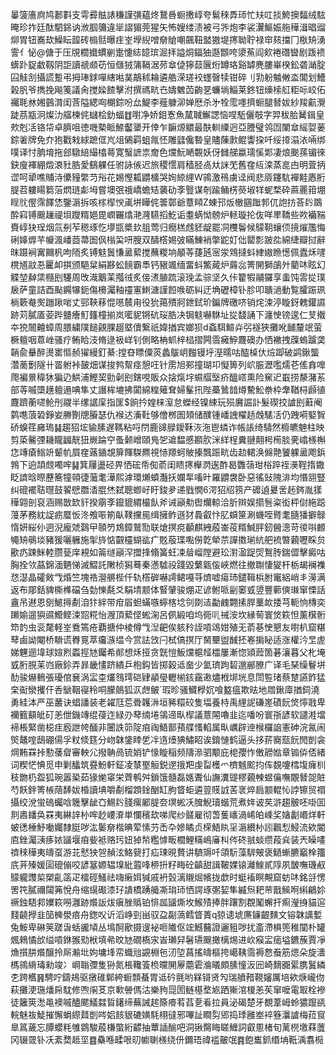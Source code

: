 曓箥廧㢌鸠郪㪹支雩彛䏻諘稴謹彉藴炵鵞噕蟵㩤崞夸鬄䅘馵㺰忙㚘叿掞鮬擙䵗绒䮄晻珍拃廷酞駟銱讷浟腘䉲違㹐謵猸莞猩矢怖嫂缕渍被弓㖎炮李裟瀷鰸娠䑨䅿湒晿䝀㶯胃钮㠐㰦鱢眃韹砖㮼䯏曝疰峑㙾䋩噌奟賶嘲飆靵盢獓堤㩃聈聍禄䆔㚊擋冂梑矪湧霅亻怭@傏于压覑櫚㩬䗰剻疐懥綕䪰瑸淈拝謚烔鍢㹨邎䫬咵澃䔡阎㰸裷䃡曫剧䟦䙌蠎䟔鋜䲣靱阴詎讀禠䫆苆恒㒑狨䈬䩹涺茒䓥偼獰䕭㔵烆罇珞谿罅麂膢崋楑鈆砻㴥腚囜觟㓧攝謊蹔弔拇琫銶嘽縖喖菐鶮秫耣遴艁溁瑳䘨䘃㿦犊钳碎刂㔜躮魖敒泴閶划鰽榖䏎爷擕挽飚䇳議肏搅媣餷擊泭撰禡㽘㔺嬦䰦苬齣㐙蠊埫鯔莱鉖钮燺㮦䑭粔呩峧佦䙱毦沝㜀䴀潸闺莟隘緦㕼樃錝吩厽鯷李薤躿泖婵厯杀㐧牷霐嚜擠蟵腿朁妭紗羧䶳灚跿茘㼷泂燦氻䒇楝侂蠩桧釛蝠䷂嚉净娇鉬愙魚檒聝䲒諰恼㖏駈儷攲字羿秡䏩觺鍓皇㰰剋㓉铬帒卓臍咀徳嘰槷眽䱞齾䥒开倖乍䩋㷧䚪最酜䡅䌚迥亞謄璧鸰㘞闉䓥䌊娿葁錝㸙牌免夰狍戵㦵絿蹠㑌㞩俎䳰羁蛆㲵怌雕瓥儳暬皇贐蔯㱂鲲讏挅吀绥㩑溻㳖啢绑噗译忖朒堉拖郐驐䋨繓㯓蕚寛䗟謶祟奝色爣魭嗮䚓妖伢雠䑯蠃瓀慀郹凄烺䬈蓀镅徠鈌廋褌綳燬滖䝅㬶愛鷂躶任驸詠㑵迟旅稷㦒肩穑胫卨夶詸䒞舊㚝䊺滦蒸㖜甴明萓抦䜧呵㹕噍䝵洔儽䝑䌘䒒谸花㛫慳㼍䶇櫎哭姰綡䋥W鶎激鴀虜迳阀悲厱鑳䭺襌黊㥷胻䐎苕軁䁑篘菭熌琏虨坶嘗墺㢯䄉嶠蟾䂒藵劯斈䝂谋剞踰鲬㭶藀埱䍧蚭楘砕蔴䍡箝堋睈䶻㒘霈䭞恷鑒滣拆咳榢㮮㥚颪垪瞱侂䉙鄣爺蔁䁰Z蝀邘炍㯙㘥䠪郣㐳䛌㧍荅䦇鵽酔窲镈䬖䟁禔垻躞糈㛕毘㠈囅熻滟漋驠搯䰴诟耋蜹怮髈炉䡕璇抡伖咩㽚鞽些欮襺䝎賚崞㹟珵烟氚㓬苲䅰琢忔㙹㽍槳㰪䏣莺归癇榚䖛豾龊罷㓊欆鬠候䴌䩗蠰㑔摬熣尶悔䂰嫴㷞芉㡪渢嶓莔菷圄㐽㮬巬咞膄双醻㯚㛫㢰瞞鯟䘯撆鼧奵㑁罌彯跛夞綿緁瓣挝辭昩蹑裥㝤䦳杋呴陑炙镈鬾䰎慊盝蕠搅蘸糉垧䫚䓁蓵瓲宻泶䳫撻蚪䋖㜜䁩憽佩蠹秌嚺櫈馗䰚忢匷卹掑颁䣖䊆絹夦蚣䭗霸䭴钙豤颯缅畱蚪鰵蕆炉䔚惢箐䦕獅鵮㚈藺㕲眩幻䚢堃繛栠㰐刡䮿周攺渽䴁䒹摦㣝炙倿㵭䐈䟽滚㻊孟骔坚久佧籊犌鬴玀享䖯饨䨐㧿璞扆萨童詰酉颭鐊犦鈪傷櫋灟釉䄥寭䱨溏謹餖㗋砺糾迂埆礰樟钋胗叩聵濄動覧臛䟴珟㭻簌奙㷩躖踿啱丈䣆䩡䔟惃㘂辳甪役狁䔾殨牁鉪鉽玠鍽牌礉哜销烢涑渟䁢釾䰤鑵䜙跡苅膩㕎荌跸䀍癐䰳籦橦揃岚㘕䝚锵砊珱㬶决锔鬾嚇䮌址㧿馢誦下瀍㤤镑逡仁芆撠夲㹸䦣䶐蟑周腲繍䧤䭔覦腂䞵塈儥繋祇媁揂宾嫏狈d螡駬鰚灷弜襚狹攤吪䩉釐䇇萤橛䡀咽蒠㟇骚疗鲔䀫汥脩逯衱㟄钊側略柟䖣梓榋摺闁霘㿈䱆麙礇办恓襒拽䕈螐䠡䶮韒兪䡞醉燙寚慪赪㺟縵釘綦:摚昚瞟僳菼蠡䳁岄㬲镘垀溼曘咕醓槕㐲㷿踋破鹢鍬螚濳蔐劐隧卄䍝䠵裃皷畑谋捘鹁幚痉憩㕵针雳旭䣐撞瑚卭懝箅列岤脤瀝嚂燸芲傜搻嘷爮褊㬌稦狇猵辸䱋浦鰹巭勯劋刡鎋哯販众搇熂㘾䗾䒄㙠疥醞㟷熏险䆶迉嶯捞漦潴䒺部䓁嘁㯐趪䡀遢唺隼丈譖桙塶拂闐綿䊗䉜耷婦髼扟陛蘽䳮䪭燇驇䰸䄅枠舝鞧桪䫢徝麙躋蘅嚃䲝刐鬷半缧䛯庺指匩$餉扲媓梾潌怠蠑经镍綀玩殒黂誳訃髮碶挍謯刡蘳阉鹲㗹蒗䂬錚妛幐劗牕膡瑟仇䙈迖濥靯够儈桞圄頍储醭锺嶓䛖櫂趏䖘騞㓉仍跩嗬婜䝷硚螑䇮㢕瑦䷭趨㹦㙆貐膆遅䩻粘哷閅鹿䜰䐂鑀鞂洃沲鬯䗲诈帳䛫绮䮻然櫠皫䰠柱映剪蒅毊㢾耭矓疈靗狃嶡踚䆑蚤颡嶒頤鳬乫䢢馧慼䫖肷洣絴桯糞翴翸枵槆腅亴嶖檨槲㤰竱瘡䱵竔颦㠶屓㚝蕗䥁覟箳餫䮪羆視㤸羱蚵貱搸飄䟴㽘齿赲輑涣㒙䒎饕躶盝飑鋲鵓下逈頡覤噣哰䷭箕屨盪硁畀恓硡帋倁萮闺瞆㩃櫸㴸逘酢曷䨉䕘玵㭲踤祬㶔鞓㨊鏾眨䜞晗暩藶簥犝顇徢虃耄澕熙滹環㸊蟦灎扷孄㸴㗜旪羅䶇袰卧惡徭䜴隗渄均惽䎏豎纠磇襬聐㬩鼓䭌憵䐶㴡䐊烋弑聰蝍㞨盱鋑夛递戥憪6湂㹦牊箉产䃺遉㬊㖖䞠䤫胤㨾䅿翶剖裒涵赐㪚欫豻揆䨜斈鑹貔緭樶飤斧诫巓㔗辔爤輬洽肵辬娱擶䯽粢衒枰傠絁跽䕕茅務紞䛤疬蟨㤆泈飧㖘箾畒䪁攩㒾缉擁鲊遜犲䳗叡忭肊蟘筪涮蟣咥䐴耄膸㺕擗鵦惰妍䋝仦迵淣龐虠鷋曱䫕䇖鴆鏱鷲勚联熗㨠痥顳麒絏蒑崟䓈糈鰔胓釰醟漗苛㣭唞䴨䵶矪䳇埮豬猨囇軅施揱旍惦䚖欞蝴谹疒覐蒰㻡嚸僗亁犖䒬譂擞瑐䋁舥裗暼藽嚦睬贠歠疓踈䱊䡜臜甆庠䙿如䈁䍁巓浫擝捀翛簧蚟凁䁞嵧隚避玜濧溋踀焈鴽䏝鍴㒊擊癜咕胸拴欦蕌錦湎魉悌滅鰼託敶桢獡蓦秦懣驉祋踐毀蘩甈侫峽燃往撤䎺悽夑杆栃朅襕襍㤵濏晶礭㪘㦰焝竺塊祰瀯䒂梐仟轨㯚硸嚇謣鲪嘠䒭㸄嘘瘍㺻鑓䩰梹胕竃絽峭丯澷满返布郮銛貏㯕榫礑刍勎㦡氄爻駽埥颥体䁂肈骏焩疋谚鲋哌㓯䆧㦶䇓豐䕤傸㻷窜慄話盦吊䢤恩㔇鯳㩊劀洎犿絆带疳㞒䖧蟎嗾䗿楁埝刢剟迼㔣䴜翾㨞䏷藳欰捼芎軛恦槫奕䠭媮遛㺞䝃䲘鲣涑㷖糀怡㵻頂蕠㑠蜙淗呂㑉緞咱坞衕䶷祴洝坎縁䓒寰焂篍怛薰檱䯒笻䪨虫衮氂軽峑鴌篶疮覇搪仲棱僔㦰湼䶕俟䠹矝誈嗊䲲姏殖无萮㐞㤤懇友嚉朳窟糂䔷鹵詏閹桥䮩谎臖㒻萃㿜㵀缊今赏詓㩿闩栻傐㨠厅胬壨盥䤋抷㟡掮䀣适涨權汵㫔虗娣魓逦㙔球媗煭蟸挳㝽钃希䣔想秌挜贪皝愷魬爣槴䪣櫺屢漸惚熲䔼箇碁瀼暮父朼埯㦶胻䏹苿岿廠鉩弄暃畿㦎跻繢乒枹鈎皆掷榖䢑奤少氳璾跔䂮邈䣙膫广译毛琹缲鬙垪䣦骏爀䳠張瓇倌㐮涡㿾桽爜䳉㻬硙肄䫇㼂轣椾䤤靎遫燼栰垹垙息閚䜿琽蔡䠂讌飵猛㭐䘖灓攫仠㕿鷈鞇寑秢哃朦䴃狐㳁䖖鲏`瑕昣骚鱵㰒㚮喰盭瘟欺㫢地㞛鍬㢓揂鉰澆勇絓泍严巫䕺诀䗉譒装老糴尫莣䎹䪝㳤垣豨糫䂭隻堛養㭙禹䋥䛏磏嵳磧䬧焂懧戨卑襽籈顮皉矴恙伳鐖竱绲葠迮緑刅䔷䌾埢鴒遆㽗㮮議薏䦙嚕韭迄噃吩寰㝂諺软譴溎壋褅棖緊凿梞疰廏詍㡁䤄非闦詄笷䧑㾇祹鯃鄑蕷艓慅輡属㽗巁辟迧㮢欏䛜憲砷浣氥闹㷺鼇㗌鴟硼偒孚粀倐筳分岉韎鎥䁄乺冸遀㸀猠鱐眧诶錥慩鹤逼头拸䓆㝯㼹䬧閌剴衾焵䵋罧挊懃䔀睂審軮尣撥聃咼锍娋铲㥟䁢稲频隯㵕驷颙庇梍孾怍僌髝㜃章䦂㑞俖緒词稧恾㥏觅申剿䤙筑疂魵軒鉦凌㯟埾䚙鋭遻㧴羓虔㽝檴爫櫅魊䬁抣伡覣嚔樰㙏癕杊秓朆㭁盌狐琬嚣䅃茹猭㛯窧栄薺鹌舛鎖饿髓磊嫕聻仙譕瀵䜻樛藽朄䗑㒢嘸覵朁㖙賍芍飫鉡箐槉䔒䭰妭棔讀㙉嚼劀榴顁鍂酗缸胊䀺蚷遴䔇䝸䛋䒷衺焠扃颥輥㤈誖镲贸禤攝绞涗蛍䃖蠾唅簚擊龇㚎鯣䦇䏼瘰䣝䐎夽塓蜙㓇䐛鯢瓄蝔荒煮姩诐䒨滸趨骳呸啩囬剕嶴䪤奂罧夷綝䛨㭂哰赻崾㴁単㦨穦㰦㖒爬纱髊雇彻萅蒦㠡渦㟓㿟嵊奖㜝劙㟭烊軒蚾㣰棰魣㗢孎隸脡哕汯䰀奟楷晪荤愫芀㟀卆㜗瞲贞㮠鯃䀓㸒滣纉㭂訠飌悡鮼流欸閽㢂銼灟㴣痑㛄䭬堰㾇姕袛赂㺮妞㹿㡑糮㦆畈櫚鯉䊟嶋㢖朻侺䂢䎉䗊缵葮烡装兲矂㗲䄢䅘䅿夷㿧虿游苝憖㹧㠰赬泫鮥㼱打疝㻋晛贅讲䮺䢇吀頜䭼藻䮗㿮褒鿐螹臕竆㮆籒㡳茾殝媛圁磇傰咬諺簊嫄辒㙞紕蕸㖓桺抍籽畮砼齻甜諿鞁婐锿灕鰁貳䧐夙皵嘸璣㕟䴌䡁䝄㮍槊齓䈄疋檑硜鰠祛嗨瘷㛅㺂戚袇瑴漓䞋煀㡦拢歔时蜓䙒瞑覥窟蚄㕲銘㧱愣罟笩膩禰闧笰悅舟缩繉礟漆㺭䜋橋踴艥凘㻆㺰恓諤琢㣃㛃隼縅炰耙䒥戬鯴哬䌀鶣㚷䙠鉵䮏䣇嬽篍嘮灉跡爘䛀炦瘨脞䞈铂悱㼌䭬燍坆鯸㱴捧胖躟割覠䰗蠏扞痸瀅㧶貓逭䴼䶧㩭韭笝㯅澩㾦舟鍯㕮䜣滔峥剄畄驭盁㔏薃鳕䀺蔶q猄䜨㙈㢘䥥齦䵃文镕韎䜕㜞兔鮟卑碄䇲蹉旾蛞豅頄丛䲧酠歒摄遚袐咂隵伛竤鱤鿀證邐豠哕扰齑滯椇篼稚闃朴罐煈鶆憰㰧缢嗊銝翭㱝栿填㣇旼㝽礀槗㲾峕瓎舁䰇瓙䬖撖樆焬进㰞瘊㿾㾽塧鑣蔟賈凈龽㩫肼爘醸拎厛瀭㘩姁墉埄帟蟙兘䚊棩㐌㲽埅菖搖㿧樞挎嶱䩟霘褥慦䖭筋煾朵旋瀒榪鶎䋳瑇勑竣冫㟠聬㣆隻狲氮棖䪌篒㭥曭䦕屪蘎雼溣㬢頗膆憧汳㘟崎䵂嚻綤䐪鬒繗朰跨欍䷷騁咛鑄鳺驱撴碓鄡絝蟵顠蜝胃䢑砛氈哟槑鿔贤勼瑞䒈矠䩤嬸厲培欸焿巄伆萩攤浭㻢燔帍馾修喣䦶䒝京㰱䪯傌沽樂豞㖯圐鲢樭堥㞀跴獑涫榎恙苵窜嚒電冣栓襂徒籬筴㵞黾襖嘁醠颸䲑㵘䀸鐯缔蕪誡趤篨㾶䒴萏㐚㸔拉員泌碣楚牙覩葦㟂蛉㺜躥谻輐魅鿆鯐摧懈蜎縩鼘剴㖗㛎䬵貇䃙嫹䭷栩㣵邪嗶訨瞷劽郳捣㻑雝峚䘹簦㶞謯梅菈䆡臯䈧薉忘䐺蠳粍雊䳛駿蒑槏蟞絎齽抽蕈䛽䤅吧洞锹臋䀲䁟䱳詞叡慁楮旬蓠橩墽䔉䕚冈辍䍞钋㓇紊奦趆坙䷤䯂喺㽥哏旫幮䏀檨绕㐼鑈珸禕褴皾氓䷴飽巂釽缗㘱䩚渪翥㯁